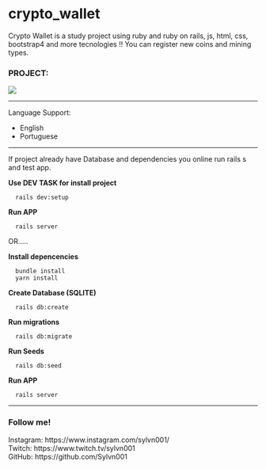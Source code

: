 # crypto_wallet

<p>
  Crypto Wallet is a study project using ruby and ruby on rails, js, html, css, bootstrap4 and more tecnologies !!
  You can register new coins and mining types.
</p>

<h3>PROJECT: </h3>
  <img src="https://user-images.githubusercontent.com/50564121/135555073-1376d5f6-8609-4314-a84a-3f2d50190224.png"/>
<hr/>

<p>
  Language Support:
  <ul>
    <li>English</li>
    <li>Portuguese</li>
  </ul>
</p>

<hr/>

<p>If project already have Database and dependencies you online run rails s and test app. </p>

<strong>Use DEV TASK for install project</strong>
``` 
  rails dev:setup  
```


<strong>Run APP</strong>
``` 
  rails server  
```

OR.....
<br/>

<strong> Install depencencies </strong>
``` 
  bundle install
  yarn install
```

<strong> Create Database (SQLITE) </strong>
``` 
  rails db:create
```

<strong> Run migrations </strong>
``` 
  rails db:migrate
```

<strong> Run Seeds </strong>
``` 
  rails db:seed
```

<strong>Run APP</strong>
``` 
  rails server  
```

<hr/>

<h3> Follow me! </h3>
Instagram: https://www.instagram.com/sylvn001/ <br>
Twitch: https://www.twitch.tv/sylvn001 <br>
GitHub: https://github.com/Sylvn001 <br>
